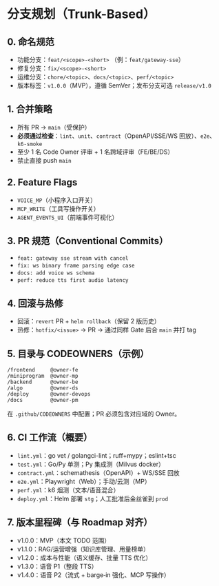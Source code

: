 # 分支规划（Trunk-Based）

## 0. 命名规范
- 功能分支：`feat/<scope>-<short>` （例：`feat/gateway-sse`）
- 修复分支：`fix/<scope>-<short>`
- 运维分支：`chore/<topic>`、`docs/<topic>`、`perf/<topic>`
- 版本标签：`v1.0.0`（MVP），遵循 SemVer；发布分支可选 `release/v1.0`

## 1. 合并策略
- 所有 PR → `main`（受保护）  
- **必须通过检查**：`lint`、`unit`、`contract`（OpenAPI/SSE/WS 回放）、`e2e`、`k6-smoke`  
- 至少 1 名 Code Owner 评审 + 1 名跨域评审（FE/BE/DS）  
- 禁止直接 push `main`

## 2. Feature Flags
- `VOICE_MP`（小程序入口开关）
- `MCP_WRITE`（工具写操作开关）
- `AGENT_EVENTS_UI`（前端事件可视化）

## 3. PR 规范（Conventional Commits）
- `feat: gateway sse stream with cancel`
- `fix: ws binary frame parsing edge case`
- `docs: add voice ws schema`
- `perf: reduce tts first audio latency`

## 4. 回滚与热修
- 回滚：`revert` PR + `helm rollback`（保留 2 版历史）  
- 热修：`hotfix/<issue>` → PR → 通过同样 Gate 后合 `main` 并打 tag

## 5. 目录与 CODEOWNERS（示例）
```
/frontend     @owner-fe
/miniprogram  @owner-mp
/backend      @owner-be
/algo         @owner-ds
/deploy       @owner-devops
/docs         @owner-pm
```
在 `.github/CODEOWNERS` 中配置；PR 必须包含对应域的 Owner。

## 6. CI 工作流（概要）
- `lint.yml`：go vet / golangci-lint；ruff+mypy；eslint+tsc  
- `test.yml`：Go/Py 单测；Py 集成测（Milvus docker）  
- `contract.yml`：schemathesis（OpenAPI）+ WS/SSE 回放  
- `e2e.yml`：Playwright（Web）；手动/云测（MP）  
- `perf.yml`：k6 烟测（文本/语音混合）  
- `deploy.yml`：Helm 部署 `stg`；人工批准后金丝雀到 `prod`

## 7. 版本里程碑（与 Roadmap 对齐）
- v1.0.0：MVP（本文 TODO 范围）  
- v1.1.0：RAG/运营增强（知识库管理、用量榜单）  
- v1.2.0：成本与性能（语义缓存、批量 TTS 优化）  
- v1.3.0：语音 P1（整段 TTS）  
- v1.4.0：语音 P2（流式 + barge‑in 强化、MCP 写操作）
